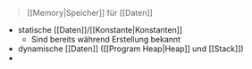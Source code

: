 > [[Memory|Speicher]] für [[Daten]]

- statische [[Daten]]/[[Konstante|Konstanten]]
	- Sind bereits während Erstellung bekannt
- dynamische [[Daten]] ([[Program Heap|Heap]] und [[Stack]])
- 